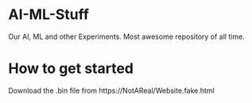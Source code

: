 # AI-ML-Stuff
Our AI, ML and other Experiments. Most awesome repository of all time.

# How to get started
Download the .bin file from https://NotAReal/Website.fake.html
